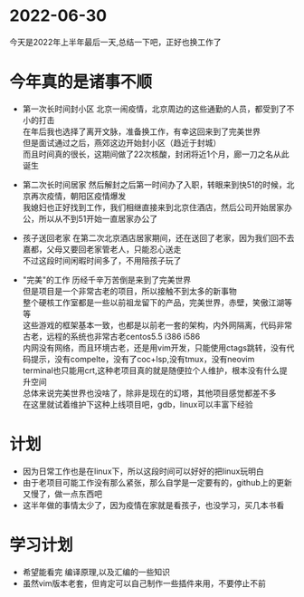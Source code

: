 # 2022-06-30 
今天是2022年上半年最后一天,总结一下吧，正好也换工作了

# 今年真的是诸事不顺
- 第一次长时间封小区
北京一闹疫情，北京周边的这些通勤的人员，都受到了不小的打击  
在年后我也选择了离开文脉，准备换工作，有幸这回来到了完美世界  
但是面试通过之后，燕郊这边开始封小区（趋近于封城）  
而且时间真的很长，这期间做了22次核酸，封闭将近1个月，廊一刀之名从此诞生  

- 第二次长时间居家
然后解封之后第一时间办了入职，转眼来到快51的时候，北京再次疫情，朝阳区疫情爆发  
我媳妇也正好找到工作，我们相继直接来到北京住酒店，然后公司开始居家办公，所以从不到51开始一直居家办公了  

- 孩子送回老家
在第二次北京酒店居家期间，还在送回了老家，因为我们回不去嘉都，父母又要回老家管老人，只能忍心送走  
不过这段时间闲暇时间多了，不用陪孩子玩了  

- "完美"的工作
历经千辛万苦倒是来到了完美世界  
但是项目是一个非常古老的项目，所以接触不到太多的新事物  
整个硬核工作室都是一些以前祖龙留下的产品，完美世界，赤壁，笑傲江湖等等  
这些游戏的框架基本一致，也都是以前老一套的架构，内外网隔离，代码非常古老，远程的系统也非常古老centos5.5 i386 i586  
内网没有网络，而且环境古老，还是用vim开发，只能使用ctags跳转，没有代码提示，没有compelte，没有了coc+lsp,没有tmux，没有neovim  
terminal也只能用crt,这种老项目真的就是随便拉个人维护，根本没有什么提升空间  
总体来说完美世界也没啥了，除非是现在的幻塔，其他项目感觉都差不多  
在这里就试着维护下这种上线项目吧，gdb，linux可以丰富下经验

# 计划
- 因为日常工作也是在linux下，所以这段时间可以好好的把linux玩明白
- 由于老项目可能工作没有那么紧张，那么自学是一定要有的，github上的更新又慢了，做一点东西吧
- 这半年做的事情太少了，因为疫情在家就是看孩子，也没学习，买几本书看

# 学习计划
- 希望能看完 编译原理,以及汇编的一些知识
- 虽然vim版本老套，但肯定可以自己制作一些插件来用，不要停止不前
